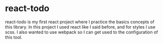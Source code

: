 # react-todo
react-todo is my first react project where I practice the basics concepts of this library. In this project I used react like I said before, and for styles I use scss. 
I also wanted to use webpack so I can get used to the configuration of this tool.  
